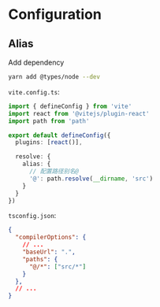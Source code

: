 # Configuration
## Alias
Add dependency
```sh
yarn add @types/node --dev
```

`vite.config.ts`:
```typescript
import { defineConfig } from 'vite'
import react from '@vitejs/plugin-react'
import path from 'path'

export default defineConfig({
  plugins: [react()],

  resolve: {
    alias: {
      // 配置路径别名@
      '@': path.resolve(__dirname, 'src')
    }
  }
})
```

`tsconfig.json`:
```json
{
  "compilerOptions": {
    // ...
    "baseUrl": ".",
    "paths": {
      "@/*": ["src/*"]
    }
  },
  // ...
}

```
